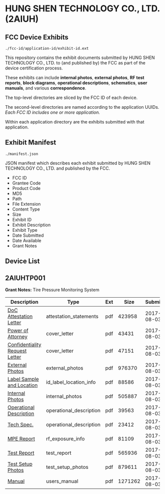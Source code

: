 # HUNG SHEN TECHNOLOGY CO.,  LTD. (2AIUH)
## FCC Device Exhibits

```
./fcc-id/application-id/exhibit-id.ext
```

This repository contains the exhibit documents submitted by HUNG SHEN TECHNOLOGY CO.,  LTD. to (and published by) the FCC as part of the device certification process.

These exhibits can include **internal photos**, **external photos**, **RF test reports**, **block diagrams**, **operational descriptions**, **schematics**, **user manuals**, and various **correspondence**.

The top-level directories are sliced by the FCC ID of each device.

The second-level directories are named according to the application UUIDs. *Each FCC ID includes one or more application.*

Within each application directory are the exhibits submitted with that application. 

## Exhibit Manifest

```
./manifest.json
```

JSON manifest which describes each exhibit submitted by HUNG SHEN TECHNOLOGY CO.,  LTD. and published by the FCC.

- FCC ID
- Grantee Code
- Product Code
- MD5
- Path
- File Extension
- Content Type
- Size
- Exhibit ID
- Exhibit Description
- Exhibit Type
- Date Submitted
- Date Available
- Grant Notes

## Device List
## 2AIUHTP001
**Grant Notes:** Tire Pressure Monitoring System

| Description | Type | Ext | Size | Submitted | Available |
| ----------- | ---- | --- | ---- | --------- | --------- |
| [DoC Attestation Letter](2AIUHTP001/60005e3cfef0112553faa4e8d36a620f/3494897.pdf) | attestation_statements | pdf | 423958 | 2017-08-03 | 2017-08-03 |
| [Power of Attorney](2AIUHTP001/60005e3cfef0112553faa4e8d36a620f/3494890.pdf) | cover_letter | pdf | 43431 | 2017-08-03 | 2017-08-03 |
| [Confidentiality Request Letter](2AIUHTP001/60005e3cfef0112553faa4e8d36a620f/3494891.pdf) | cover_letter | pdf | 47151 | 2017-08-03 | 2017-08-03 |
| [External Photos](2AIUHTP001/60005e3cfef0112553faa4e8d36a620f/3494888.pdf) | external_photos | pdf | 976370 | 2017-08-03 | 2018-01-30 |
| [Label Sample and Location](2AIUHTP001/60005e3cfef0112553faa4e8d36a620f/3494894.pdf) | id_label_location_info | pdf | 88586 | 2017-08-03 | 2017-08-03 |
| [Internal Photos](2AIUHTP001/60005e3cfef0112553faa4e8d36a620f/3494889.pdf) | internal_photos | pdf | 505887 | 2017-08-03 | 2018-01-30 |
| [Operational Description](2AIUHTP001/60005e3cfef0112553faa4e8d36a620f/3020800.pdf) | operational_description | pdf | 39563 | 2017-08-03 | 2017-08-03 |
| [Tech Spec.](2AIUHTP001/60005e3cfef0112553faa4e8d36a620f/3494893.pdf) | operational_description | pdf | 23412 | 2017-08-03 | 2017-08-03 |
| [MPE Report](2AIUHTP001/60005e3cfef0112553faa4e8d36a620f/3494896.pdf) | rf_exposure_info | pdf | 81109 | 2017-08-03 | 2017-08-03 |
| [Test Report](2AIUHTP001/60005e3cfef0112553faa4e8d36a620f/3494895.pdf) | test_report | pdf | 565936 | 2017-08-03 | 2017-08-03 |
| [Test Setup Photos](2AIUHTP001/60005e3cfef0112553faa4e8d36a620f/3494887.pdf) | test_setup_photos | pdf | 879611 | 2017-08-03 | 2018-01-30 |
| [Manual](2AIUHTP001/60005e3cfef0112553faa4e8d36a620f/3494886.pdf) | users_manual | pdf | 1271262 | 2017-08-03 | 2018-01-30 |
